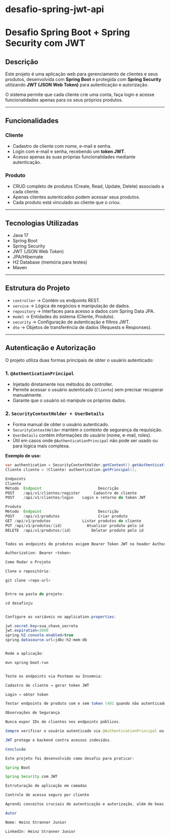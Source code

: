 # desafio-spring-jwt-api
# Desafio Spring Boot + Spring Security com JWT

## Descrição
Este projeto é uma aplicação web para gerenciamento de clientes e seus produtos, desenvolvida com **Spring Boot** e protegida com **Spring Security** utilizando **JWT (JSON Web Token)** para autenticação e autorização.

O sistema permite que cada cliente crie uma conta, faça login e acesse funcionalidades apenas para os seus próprios produtos.

---

## Funcionalidades

### Cliente
- Cadastro de cliente com nome, e-mail e senha.
- Login com e-mail e senha, recebendo um **token JWT**.
- Acesso apenas às suas próprias funcionalidades mediante autenticação.

### Produto
- CRUD completo de produtos (Create, Read, Update, Delete) associado a cada cliente.
- Apenas clientes autenticados podem acessar seus produtos.
- Cada produto está vinculado ao cliente que o criou.

---

## Tecnologias Utilizadas
- Java 17
- Spring Boot
- Spring Security
- JWT (JSON Web Token)
- JPA/Hibernate
- H2 Database (memória para testes)
- Maven

---

## Estrutura do Projeto

- `controller` → Contém os endpoints REST.
- `service` → Lógica de negócios e manipulação de dados.
- `repository` → Interfaces para acesso a dados com Spring Data JPA.
- `model` → Entidades do sistema (Cliente, Produto).
- `security` → Configuração de autenticação e filtros JWT.
- `dto` → Objetos de transferência de dados (Requests e Responses).

---

## Autenticação e Autorização

O projeto utiliza duas formas principais de obter o usuário autenticado:

### 1. `@AuthenticationPrincipal`
- Injetado diretamente nos métodos do controller.
- Permite acessar o usuário autenticado (`Cliente`) sem precisar recuperar manualmente.
- Garante que o usuário só manipule os próprios dados.

### 2. `SecurityContextHolder + UserDetails`
- Forma manual de obter o usuário autenticado.
- `SecurityContextHolder` mantém o contexto de segurança da requisição.
- `UserDetails` contém informações do usuário (nome, e-mail, roles).
- Útil em casos onde `@AuthenticationPrincipal` não pode ser usado ou para lógica mais complexa.

**Exemplo de uso:**
```java
var authentication = SecurityContextHolder.getContext().getAuthentication();
Cliente cliente = (Cliente) authentication.getPrincipal();

Endpoints
Cliente
Método	Endpoint	                     Descrição	                    Autenticação
POST	/api/v1/clientes/register	   Cadastro de cliente	                  Não
POST	/api/v1/clientes/login	  Login e retorno do token JWT	            Não

Produto
Método	Endpoint	                     Descrição                      Autenticação
POST	/api/v1/produtos	             Criar produto	                     Sim
GET	/api/v1/produtos	          Listar produtos do cliente	             Sim
PUT	/api/v1/produtos/{id}	        Atualizar produto pelo id	             Sim
DELETE	/api/v1/produtos/{id}	      Deletar produto pelo id	             Sim


Todos os endpoints de produtos exigem Bearer Token JWT no header Authorization:

Authorization: Bearer <token>

Como Rodar o Projeto

Clone o repositório:

git clone <repo-url>


Entre na pasta do projeto:

cd desafioju


Configure as variáveis no application.properties:

jwt.secret.key=sua_chave_secreta
jwt.expiration=3600
spring.h2.console.enabled=true
spring.datasource.url=jdbc:h2:mem:db


Rode a aplicação:

mvn spring-boot:run


Teste os endpoints via Postman ou Insomnia:

Cadastro de cliente → gerar token JWT

Login → obter token

Testar endpoints de produto com e sem token (401 quando não autenticado)

Observações de Segurança

Nunca expor IDs de clientes nos endpoints públicos.

Sempre verificar o usuário autenticado via @AuthenticationPrincipal ou SecurityContextHolder.

JWT protege o backend contra acessos indevidos.

Conclusão

Este projeto foi desenvolvido como desafio para praticar:

Spring Boot

Spring Security com JWT

Estruturação de aplicação em camadas

Controle de acesso seguro por cliente

Aprendi conceitos cruciais de autenticação e autorização, além de boas práticas para proteger endpoints e manipular dados sensíveis.

Autor

Nome: Heinz Stranner Junior

LinkedIn: Heinz Stranner Junior
